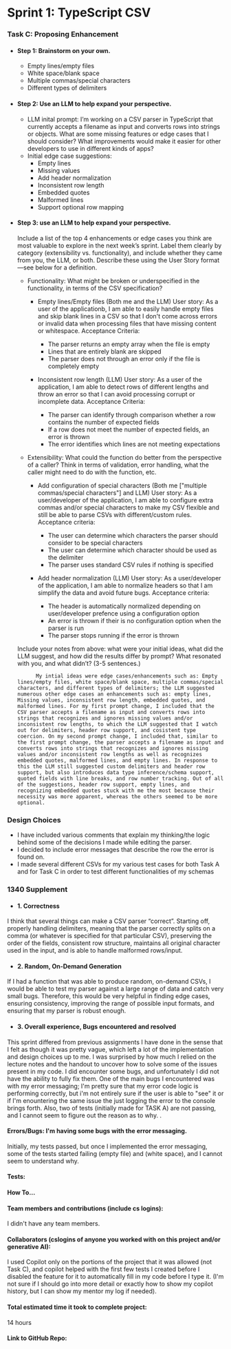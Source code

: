 # Sprint 1: TypeScript CSV

### Task C: Proposing Enhancement

- #### Step 1: Brainstorm on your own.
    - Empty lines/empty files
    - White space/blank space
    - Multiple commas/special characters
    - Different types of delimiters
    

- #### Step 2: Use an LLM to help expand your perspective.
    - LLM inital prompt: I’m working on a CSV parser in TypeScript that currently accepts a filename as input and converts rows into strings or objects. What are some missing features or edge cases that I should consider? What improvements would make it easier for other developers to use in different kinds of apps?
    - Initial edge case suggestions: 
        - Empty lines
        - Missing values
        - Add header normalization 
        - Inconsistent row length
        - Embedded quotes
        - Malformed lines
        - Support optional row mapping 

- #### Step 3: use an LLM to help expand your perspective.

    Include a list of the top 4 enhancements or edge cases you think are most valuable to explore in the next week’s sprint. Label them clearly by category (extensibility vs. functionality), and include whether they came from you, the LLM, or both. Describe these using the User Story format—see below for a definition. 

    - Functionality: What might be broken or underspecified in the functionality, in terms of the CSV specification? 
        - Empty lines/Empty files (Both me and the LLM)
            User story: As a user of the applicationb, I am able to easily handle empty files and skip blank lines in a CSV so that I don't come across errors or invalid data when processing files that have missing content or whitespace. 
            Acceptance Criteria: 
             - The parser returns an empty array when the file is empty
             - Lines that are entirely blank are skipped
             - The parser does not through an error only if the file is completely empty

            
        - Inconsistent row length (LLM)
            User story: As a user of the application, I am able to detect rows of different lengths and throw an error so that I can avoid processing corrupt or incomplete data. 
            Acceptance Criteria:
             - The parser can identify through comparison whether a row contains the number of expected fields 
             - If a row does not meet the number of expected fields, an error is thrown
             - The error identifies which lines are not meeting expectations

    - Extensibility: What could the function do better from the perspective of a caller? Think in terms of validation, error handling, what the caller might need to do with the function, etc.

        - Add configuration of special characters (Both me ["multiple commas/special characters"] and LLM)
            User story: As a user/developer of the application, I am able to configure extra commas and/or special characters to make my CSV flexible and still be able to parse CSVs with different/custom rules. 
            Acceptance criteria: 
             - The user can determine which characters the parser should consider to be special characters
             - The user can determine which character should be used as the delimiter
             - The parser uses standard CSV rules if nothing is specified

        - Add header normalization (LLM)
            User story: As a user/developer of the application, I am able to normalize headers so that I am simplify the data and avoid future bugs.
            Acceptance criteria: 
             - The header is automatically normalized depending on user/developer prefence using a configuration option
             - An error is thrown if their is no configuration option when the parser is run
             - The parser stops running if the error is thrown

    Include your notes from above: what were your initial ideas, what did the LLM suggest, and how did the results differ by prompt? What resonated with you, and what didn’t? (3-5 sentences.) 

            My intial ideas were edge cases/enhancements such as: Empty lines/empty files, white space/blank space, multiple commas/special characters, and different types of delimiters; the LLM suggested numerous other edge cases an enhancements such as: empty lines, Missing values, inconsistent row length, embedded quotes, and malformed lines. For my first prompt change, I included that the CSV parser accepts a filename as input and converts rows into strings that recognizes and ignores missing values and/or inconsistent row lengths, to which the LLM suggested that I watch out for delimiters, header row support, and cosistent type coercion. On my second prompt change, I included that, similar to the first prompt change, the parser accepts a filename as input and converts rows into strings that recognizes and ignores missing values and/or inconsistent row lengths as well as recognizes embedded quotes, malformed lines, and empty lines. In response to this the LLM still suggested custom delimiters and header row support, but also introduces data type inference/schema support, quoted fields with line breaks, and row number tracking. Out of all of the suggestions, header row support, empty lines, and recognizing embedded quotes stuck with me the most because their necessity was more apparent, whereas the others seemed to be more optional. 

### Design Choices
- I have included various comments that explain my thinking/the logic behind some of the decisions I made while editing the parser.
- I decided to include error messages that describe the row the error is found on.
- I made several different CSVs for my various test cases for both Task A and for Task C in order to test different functionalities of my schemas


### 1340 Supplement

- #### 1. Correctness
I think that several things can make a CSV parser “correct”. Starting off, properly handling delimiters, meaning that the parser correctly splits on a comma (or whatever is specified for that particular CSV), preserving the order of the fields, consistent row structure, maintains all original character used in the input, and is able to handle malformed rows/input. 
- #### 2. Random, On-Demand Generation
If I had a function  that was able to produce random, on-demand CSVs, I would be able to test my parser against a large range of data and catch very small bugs. Therefore, this would be very helpful in finding edge cases, ensuring consistency, improving the range of possible input formats, and ensuring that my parser is robust enough. 
- #### 3. Overall experience, Bugs encountered and resolved
This sprint differed from previous assignments I have done in the sense that I felt as though it was pretty vague, which left a lot of the implementation and design choices up to me. I was surprised by how much I relied on the lecture notes and the handout to uncover how to solve some of the issues present in my code. I did encounter some bugs, and unfortunately I did not have the ability to fully fix them. One of the main bugs I encountered was with my error messaging; I'm pretty sure that my error code logic is performing correctly, but i'm not entirely sure if the user is able to "see" it or if I'm enountering the same issue the just logging the error to the console brings forth. Also, two of tests (initially made for TASK A) are not passing, and I cannot seem to figure out the reason as to why. 
. 
#### Errors/Bugs: I'm having some bugs with the error messaging. 
Initially, my tests passed, but once I implemented the error messaging, some of the tests started failing (empty file) and (white space), and I cannot seem to understand why. 
#### Tests:
#### How To…

#### Team members and contributions (include cs logins): 
I didn't have any team members.

#### Collaborators (cslogins of anyone you worked with on this project and/or generative AI):
I used Copilot only on the portions of the project that it was allowed (not Task C), and copilot helped with the first few tests I created before I disabled the feature for it to automatically fill in my code before I type it. (I'm not sure if I should go into more detail or exactly how to show my copilot history, but I can show my mentor my log if needed).
#### Total estimated time it took to complete project: 
14 hours
#### Link to GitHub Repo:  
